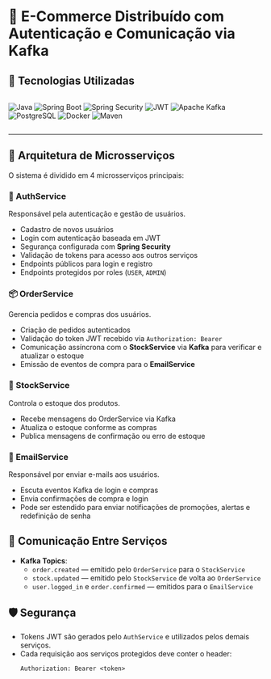 # 🛒 E-Commerce Distribuído com Autenticação e Comunicação via Kafka

## 🧪 Tecnologias Utilizadas

<div style="display: flex; flex-wrap: wrap; gap: 10px;">

![Java](https://img.shields.io/badge/Java-17-007396?style=for-the-badge&logo=java&logoColor=white)
![Spring Boot](https://img.shields.io/badge/Spring_Boot-3.x-6DB33F?style=for-the-badge&logo=spring-boot&logoColor=white)
![Spring Security](https://img.shields.io/badge/Spring_Security-secure-6DB33F?style=for-the-badge&logo=spring-security&logoColor=white)
![JWT](https://img.shields.io/badge/JWT-auth-000000?style=for-the-badge&logo=jsonwebtokens&logoColor=white)
![Apache Kafka](https://img.shields.io/badge/Kafka-EventDriven-231F20?style=for-the-badge&logo=apache-kafka&logoColor=white)
![PostgreSQL](https://img.shields.io/badge/PostgreSQL-16.x-4169E1?style=for-the-badge&logo=postgresql&logoColor=white)
![Docker](https://img.shields.io/badge/Docker-Container-2496ED?style=for-the-badge&logo=docker&logoColor=white)
![Maven](https://img.shields.io/badge/Maven-BuildTool-C71A36?style=for-the-badge&logo=apachemaven&logoColor=white)

</div>

---

## 🧱 Arquitetura de Microsserviços

O sistema é dividido em 4 microsserviços principais:

### 🔐 AuthService
Responsável pela autenticação e gestão de usuários.

- Cadastro de novos usuários
- Login com autenticação baseada em JWT
- Segurança configurada com **Spring Security**
- Validação de tokens para acesso aos outros serviços
- Endpoints públicos para login e registro
- Endpoints protegidos por roles (`USER`, `ADMIN`)

### 📦 OrderService
Gerencia pedidos e compras dos usuários.

- Criação de pedidos autenticados
- Validação do token JWT recebido via `Authorization: Bearer`
- Comunicação assíncrona com o **StockService** via **Kafka** para verificar e atualizar o estoque
- Emissão de eventos de compra para o **EmailService**

### 🏬 StockService
Controla o estoque dos produtos.

- Recebe mensagens do OrderService via Kafka
- Atualiza o estoque conforme as compras
- Publica mensagens de confirmação ou erro de estoque

### 📧 EmailService
Responsável por enviar e-mails aos usuários.

- Escuta eventos Kafka de login e compras
- Envia confirmações de compra e login
- Pode ser estendido para enviar notificações de promoções, alertas e redefinição de senha

## 🔁 Comunicação Entre Serviços

- **Kafka Topics**:
  - `order.created` — emitido pelo `OrderService` para o `StockService`
  - `stock.updated` — emitido pelo `StockService` de volta ao `OrderService`
  - `user.logged_in` e `order.confirmed` — emitidos para o `EmailService`

## 🛡️ Segurança

- Tokens JWT são gerados pelo `AuthService` e utilizados pelos demais serviços.
- Cada requisição aos serviços protegidos deve conter o header:
  ```http
  Authorization: Bearer <token>

